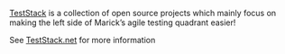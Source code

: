 [TestStack](http://teststack.net) is a collection of open source projects which mainly focus on making the left side of Marick’s agile testing quadrant easier!

See [TestStack.net](http://teststack.net) for more information